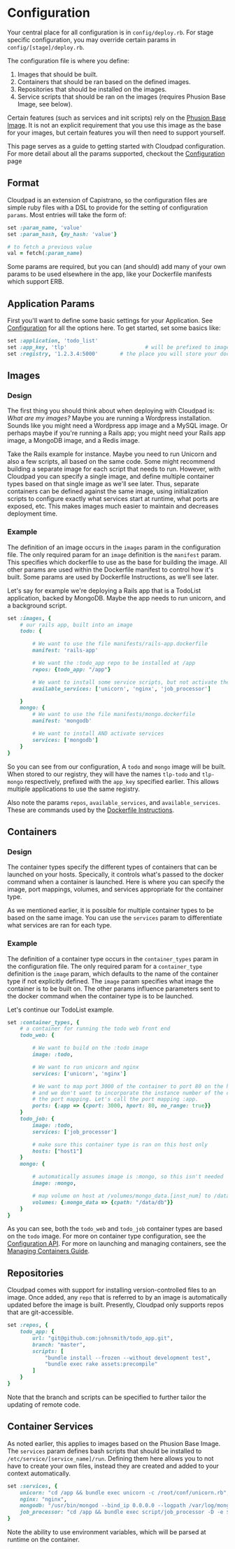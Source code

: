 # Configuration

Your central place for all configuration is in `config/deploy.rb`. For stage specific configuration, you may override certain params in `config/[stage]/deploy.rb`.

The configuration file is where you define:

1. Images that should be built.
2. Containers that should be ran based on the defined images.
3. Repositories that should be installed on the images.
4. Service scripts that should be ran on the images (requires Phusion Base Image, see below).

Certain features (such as services and init scripts) rely on the [Phusion Base Image](http://phusion.github.io/baseimage-docker/). It is not an explicit requirement that you use this image as the base for your images, but certain features you will then need to support yourself.

This page serves as a guide to getting started with Cloudpad configuration. For more detail about all the params supported, checkout the [Configuration][configuration] page

## Format

Cloudpad is an extension of Capistrano, so the configuration files are simple ruby files with a DSL to provide for the setting of configuration `params`. Most entries will take the form of:

```ruby
set :param_name, 'value'
set :param_hash, {my_hash: 'value'}

# to fetch a previous value
val = fetch(:param_name)
```

Some params are required, but you can (and should) add many of your own params to be used elsewhere in the app, like your Dockerfile manifests which support ERB.

## Application Params

First you'll want to define some basic settings for your Application. See [Configuration][configuration] for all the options here. To get started, set some basics like:

```ruby
set :application, 'todo_list'
set :app_key, 'tlp'							# will be prefixed to image and container names
set :registry, '1.2.3.4:5000'		# the place you will store your docker images
```

## Images

### Design

The first thing you should think about when deploying with Cloudpad is: *What are my images?* Maybe you are running a Wordpress installation. Sounds like you might need a Wordpress app image and a MySQL image. Or perhaps maybe if you're running a Rails app; you might need your Rails app image, a MongoDB image, and a Redis image.

Take the Rails example for instance. Maybe you need to run Unicorn and also a few scripts, all based on the same code. Some might recommend building a separate image for each script that needs to run. However, with Cloudpad you can specify a single image, and define multiple container types based on that single image as we'll see later. Thus, separate containers can be defined against the same image, using initialization scripts to configure exactly what services start at runtime, what ports are exposed, etc. This makes images much easier to maintain and decreases deployment time.

### Example

The definition of an image occurs in the `images` param in the configuration file. The only required param for an `image` definition is the `manifest` param. This specifies which dockerfile to use as the base for building the image. All other params are used within the Dockerfile manifest to control how it's built. Some params are used by Dockerfile Instructions, as we'll see later.

Let's say for example we're deploying a Rails app that is a TodoList application, backed by MongoDB. Maybe the app needs to run unicorn, and a background script.

```ruby
set :images, {
	# our rails app, built into an image
	todo: {

		# We want to use the file manifests/rails-app.dockerfile
		manifest: 'rails-app'

		# We want the :todo_app repo to be installed at /app
		repos: {todo_app: "/app"}		

		# We want to install some service scripts, but not activate them, just make them available for the container. We will see where these are defined later.
		available_services: ['unicorn', 'nginx', 'job_processor']

	}
	mongo: {
		# We want to use the file manifests/mongo.dockerfile
		manifest: 'mongodb'

		# We want to install AND activate services
		services: ['mongodb']
	}
}
```

So you can see from our configuration, A `todo` and `mongo` image will be built. When stored to our registry, they will have the names `tlp-todo` and `tlp-mongo` respectively, prefixed with the `app_key` specified earlier. This allows multiple applications to use the same registry.

Also note the params `repos`, `available_services`, and `available_services`. These are commands used by the [Dockerfile Instructions][dfi].


## Containers

### Design

The container types specify the different types of containers that can be launched on your hosts. Specically, it controls what's passed to the docker command when a container is launched. Here is where you can specify the image, port mappings, volumes, and services appropriate for the container type.

As we mentioned earlier, it is possible for multiple container types to be based on the same image. You can use the `services` param to differentiate what services are ran for each type.

### Example

The definition of a container type occurs in the `container_types` param in the configuration file. The only required param for a `container_type` definition is the `image` param, which defaults to the name of the container type if not explicitly defined. The `image` param specifies what image the container is to be built on. The other params influence parameters sent to the docker command when the container type is to be launched.

Let's continue our TodoList example.

```ruby
set :container_types, {
	# a container for running the todo web front end
	todo_web: {

		# We want to build on the :todo image
		image: :todo,

		# We want to run unicorn and nginx
		services: ['unicorn', 'nginx']

		# We want to map port 3000 of the container to port 80 on the host,
		# and we don't want to incorporate the instance number of the container into
		# the port mapping. Let's call the port mapping :app.
		ports: {:app => {cport: 3000, hport: 80, no_range: true}}
	}
	todo_job: {
		image: :todo,
		services: ['job_processor']

		# make sure this container type is ran on this host only
		hosts: ["host1"]
	}
	mongo: {

		# automatically assumes image is :mongo, so this isn't needed
		image: :mongo,

		# map volume on host at /volumes/mongo_data.[inst_num] to /data/db in container
		volumes: {:mongo_data => {cpath: "/data/db"}}
	}
}
```

As you can see, both the `todo_web` and `todo_job` container types are based on the `todo` image. For more on container type configuration, see the [Configuration API][configuration]. For more on launching and managing containers, see the [Managing Containers Guide][managing_containers].


## Repositories

Cloudpad comes with support for installing version-controlled files to an image. Once added, any `repo` that is referred to by an image is automatically updated before the image is built. Presently, Cloudpad only supports repos that are git-accessible.

```ruby
set :repos, {
	todo_app: {
		url: "git@github.com:johnsmith/todo_app.git",
		branch: "master",
		scripts: [
			"bundle install --frozen --without development test",
			"bundle exec rake assets:precompile"
		]
	}
}
```

Note that the branch and scripts can be specified to further tailor the updating of remote code.


## Container Services

As noted earlier, this applies to images based on the Phusion Base Image. The `services` param defines bash scripts that should be installed to `/etc/service/[service_name]/run`. Defining them here allows you to not have to create your own files, instead they are created and added to your context automatically.

```ruby
set :services, {
	unicorn: "cd /app && bundle exec unicorn -c /root/conf/unicorn.rb",
	nginx: "nginx",
	mongodb: "/usr/bin/mongod --bind_ip 0.0.0.0 --logpath /var/log/mongodb.log"
	job_processor: "cd /app && bundle exec script/job_processor -D -e $RACK_ENV"
}
```

Note the ability to use environment variables, which will be parsed at runtime on the container.

[configuration]: ../api/configuration
[dfi]: ../api/dockerfile_instructions
[managing_containers]: managing_containers
